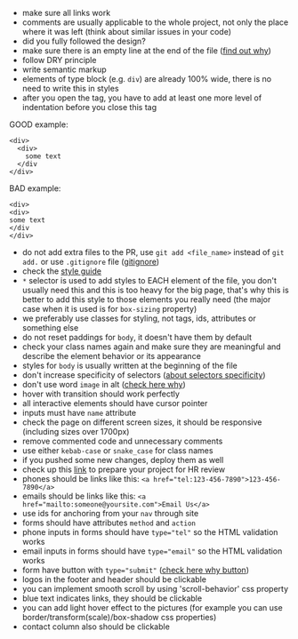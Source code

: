 - make sure all links work
- comments are usually applicable to the whole project, not only the place where it was left (think about similar issues in your code)
- did you fully followed the design?
- make sure there is an empty line at the end of the file ([find out why](https://evanhahn.com/newline-necessary-at-the-end-of-javascript-files/))
- follow DRY principle
- write semantic markup
- elements of type block (e.g. `div`) are already 100% wide, there is no need to write this in styles
- after you open the tag, you have to add at least one more level of indentation before you close this tag 

 GOOD example:
```
<div>
  <div>
    some text
  </div
</div>
```

 BAD example:
```
<div>
<div>
some text
</div
</div>
```
- do not add extra files to the PR, use `git add <file_name>` instead of `git add.` or use `.gitignore` file ([gitignore](https://git-scm.com/docs/gitignore))
- check the [style guide](https://mate-academy.github.io/style-guides/htmlcss.html)
- `*` selector is used to add styles to EACH element of the file, you don't usually need this and this is too heavy for the big page, 
that's why this is better to add this style to those elements you really need (the major case when it is used is for `box-sizing` property)
- we preferably use classes for styling, not tags, ids, attributes or something else
- do not reset paddings for `body`, it doesn't have them by default
- check your class names again and make sure they are meaningful and describe the element behavior or its appearance
- styles for `body` is usually written at the beginning of the file
- don't increase specificity of selectors ([about selectors specificity](https://www.w3schools.com/css/css_specificity.asp))
- don't use word `image` in alt ([check here why](https://moz.com/learn/seo/alt-text))
- hover with transition should work perfectly
- all interactive elements should have cursor pointer
- inputs must have `name` attribute
- check the page on different screen sizes, it should be responsive (including sizes over 1700px)
- remove commented code and unnecessary comments
- use either `kebab-case` or `snake_case` for class names
- if you pushed some new changes, deploy them as well
- check up this [link](https://docs.google.com/document/d/1iglPsTDmcbDEwCEga20cUFO0eu8IIgXeqy06PLb46jY/edit) to prepare your project for HR review
- phones should be links like this: `<a href="tel:123-456-7890">123-456-7890</a>`
- emails should be links like this: `<a href="mailto:someone@yoursite.com">Email Us</a>`
- use ids for anchoring from your `nav` through site
- forms should have attributes `method` and `action`
- phone inputs in forms should have `type="tel"` so the HTML validation works
- email inputs in forms should have `type="email"` so the HTML validation works
- form have button with `type="submit"` ([check here why button](https://html.com/attributes/button-type/#Difference_between_ltbutton_typesubmitgt_and_ltinput_typesubmitgt))
- logos in the footer and header should be clickable
- you can implement smooth scroll by using 'scroll-behavior' css property
- blue text indicates links, they should be clickable
- you can add light hover effect to the pictures (for example you can use border/transform(scale)/box-shadow css properties)
- contact column also should be clickable
